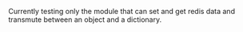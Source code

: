 Currently testing only the module that can set and get redis data and transmute between an object and a dictionary.